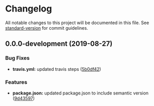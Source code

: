 # Changelog

All notable changes to this project will be documented in this file. See [standard-version](https://github.com/conventional-changelog/standard-version) for commit guidelines.

## 0.0.0-development (2019-08-27)


### Bug Fixes

* **travis.yml:** updated travis steps ([5b0df42](https://github.com/abdelrahmanahmed/jenkins-sample/commit/5b0df42))


### Features

* **package.json:** updated package.json to include semantic version ([9d43597](https://github.com/abdelrahmanahmed/jenkins-sample/commit/9d43597))

